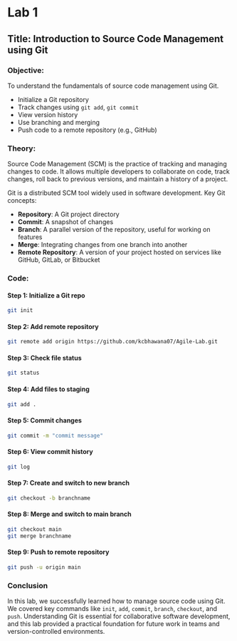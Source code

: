 # Lab 1

## Title: Introduction to Source Code Management using Git

### Objective:
To understand the fundamentals of source code management using Git.

- Initialize a Git repository
- Track changes using `git add`, `git commit`
- View version history
- Use branching and merging
- Push code to a remote repository (e.g., GitHub)

### Theory:
Source Code Management (SCM) is the practice of tracking and managing changes to code. It allows multiple developers to collaborate on code, track changes, roll back to previous versions, and maintain a history of a project.

Git is a distributed SCM tool widely used in software development. Key Git concepts:

- **Repository**: A Git project directory
- **Commit**: A snapshot of changes
- **Branch**: A parallel version of the repository, useful for working on features
- **Merge**: Integrating changes from one branch into another
- **Remote Repository**: A version of your project hosted on services like GitHub, GitLab, or Bitbucket

### Code:

#### Step 1: Initialize a Git repo
```bash
git init
```

#### Step 2: Add remote repository
```bash
git remote add origin https://github.com/kcbhawana07/Agile-Lab.git
```

#### Step 3: Check file status
```bash
git status
```

#### Step 4: Add files to staging
```bash
git add .
```

#### Step 5: Commit changes
```bash
git commit -m "commit message"
```

#### Step 6: View commit history
```bash
git log
```

#### Step 7: Create and switch to new branch
```bash
git checkout -b branchname
```

#### Step 8: Merge and switch to main branch
```bash
git checkout main
git merge branchname
```

#### Step 9: Push to remote repository
```bash
git push -u origin main
```

### Conclusion
In this lab, we successfully learned how to manage source code using Git. We covered key commands like `init`, `add`, `commit`, `branch`, `checkout`, and `push`. Understanding Git is essential for collaborative software development, and this lab provided a practical foundation for future work in teams and version-controlled environments.
